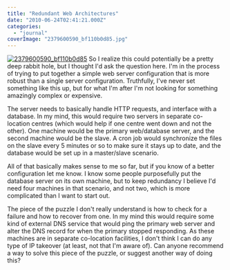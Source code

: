 ```yaml
---
title: "Redundant Web Architectures"
date: "2010-06-24T02:41:21.000Z"
categories: 
  - "journal"
coverImage: "2379600590_bf110b0d85.jpg"
---
```


[![](images/2379600590_bf110b0d85-250x300.jpg "2379600590_bf110b0d85")](http://www.migratorynerd.com/wordpress/wp-content/uploads/2010/06/2379600590_bf110b0d85.jpg) So I realize this could potentially be a pretty deep rabbit hole, but I thought I'd ask the question here. I'm in the process of trying to put together a simple web server configuration that is more robust than a single server configuration. Truthfully, I've never set something like this up, but for what I'm after I'm not looking for something amazingly complex or expensive.

The server needs to basically handle HTTP requests, and interface with a database. In my mind, this would require two servers in separate co-location centres (which would help if one centre went down and not the other). One machine would be the primary web/database server, and the second machine would be the slave. A cron job would synchronize the files on the slave every 5 minutes or so to make sure it stays up to date, and the database would be set up in a master/slave scenario.

All of that basically makes sense to me so far, but if you know of a better configuration let me know. I know some people purposefully put the database server on its own machine, but to keep redundancy I believe I'd need four machines in that scenario, and not two, which is more complicated than I want to start out.

The piece of the puzzle I don't really understand is how to check for a failure and how to recover from one. In my mind this would require some kind of external DNS service that would ping the primary web server and alter the DNS record for when the primary stopped responding. As these machines are in separate co-location facilities, I don't think I can do any type of IP takeover (at least, not that I'm aware of). Can anyone recommend a way to solve this piece of the puzzle, or suggest another way of doing this?

